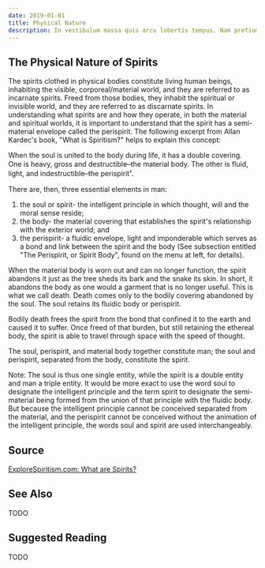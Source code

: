 ```yaml
---
date: 2019-01-01
title: Physical Nature
description: In vestibulum massa quis arcu lobortis tempus. Nam pretium arcu in odio vulputate luctus.
---
```


## The Physical Nature of Spirits
The spirits clothed in physical bodies constitute living human beings, inhabiting the visible, corporeal/material world, and they are referred to as incarnate spirits. Freed from those bodies, they inhabit the spiritual or invisible world, and they are referred to as discarnate spirits.  In understanding what spirits are and how they operate, in both the material and spiritual worlds, it is important to understand that the spirit has a semi-material envelope called the perispirit. The following excerpt from Allan Kardec's book, "What is Spiritism?" helps to explain this concept:

When the soul is united to the body during life, it has a double covering.  One is heavy, gross and destructible ̶  the material body.  The other is fluid, light, and indestructible  ̶  the perispirit¹.

There are, then, three essential elements in man:
1) the soul or spirit- the intelligent principle in which thought, will and the moral sense reside;
2) the body- the material covering that establishes the spirit's relationship with the exterior world; and
3) the perispirit- a fluidic envelope, light and imponderable which serves as a bond and link between the spirit and the body  (See subsection entitled "The Perispirit, or Spirit Body", found on the menu at left, for details).

When the material body is worn out and can no longer function, the spirit abandons it just as the tree sheds its bark and the snake its skin. In short, it abandons the body as one would a garment that is no longer useful. This is what we call death. Death comes only to the bodily covering abandoned by the soul. The soul retains its fluidic body or perispirit.

Bodily death frees the spirit from the bond that confined it to the earth and caused it to suffer. Once freed of that burden, but still retaining the ethereal body, the spirit is able to travel through space with the speed of thought.

The soul, perispirit, and material body together constitute man; the soul and perispirit, separated from the body, constitute the spirit.

Note: The soul is thus one single entity, while the spirit is a double entity and man a triple entity. It would be more exact to use the word soul to designate the intelligent principle and the term spirit to designate the semi-material being formed from the union of that principle with the fluidic body. But because the intelligent principle cannot be conceived separated from the material, and the perispirit cannot be conceived without the animation of the intelligent principle, the words soul and spirit are used interchangeably.


## Source
[ExploreSpiritism.com: What are Spirits?](//www.explorespiritism.com/Philisophy_What%20are%20Spirits_Introduction.htm)

## See Also
TODO


## Suggested Reading
TODO






